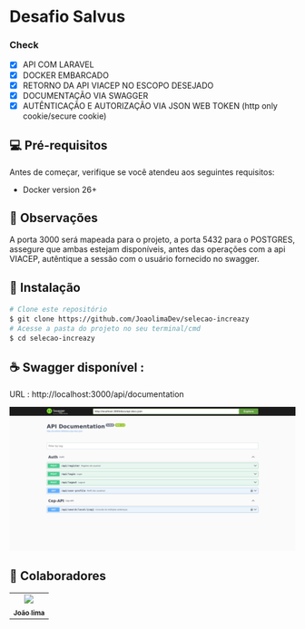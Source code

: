 # Desafio Salvus

### Check

- [x] API COM LARAVEL
- [x] DOCKER EMBARCADO
- [x] RETORNO DA API VIACEP NO ESCOPO DESEJADO
- [x] DOCUMENTAÇÃO VIA SWAGGER 
- [x] AUTÊNTICAÇÃO E AUTORIZAÇÃO VIA JSON WEB TOKEN (http only cookie/secure cookie)

## 💻 Pré-requisitos

Antes de começar, verifique se você atendeu aos seguintes requisitos:

- Docker version 26+

## 📜 Observações
  A porta 3000 será mapeada para o projeto, a porta 5432 para o POSTGRES, assegure que ambas estejam disponíveis,
  antes das operações com a api VIACEP, autêntique a sessão com o usuário fornecido no swagger.

## 🚀 Instalação

```bash
# Clone este repositório
$ git clone https://github.com/JoaolimaDev/selecao-increazy
# Acesse a pasta do projeto no seu terminal/cmd
$ cd selecao-increazy
```

## ☕  Swagger disponível :

URL : http://localhost:3000/api/documentation

![alt text](image.png)

## 🤝 Colaboradores

<table>
  <tr>
    <td align="center">
      <a href="https://www.linkedin.com/in/jo%C3%A3o-vitor-de-lima-74441b1b1/" title="Linkedin">
        <img src="https://avatars.githubusercontent.com/u/107968321?v=4" width="100px;"/><br>
        <sub>
          <b>João lima</b>
        </sub>
      </a>
    </td>
  </tr>
</table>